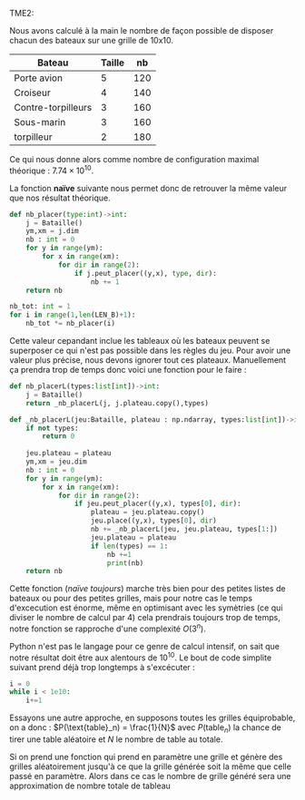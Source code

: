 TME2:

Nous avons calculé à la main le nombre de façon possible de disposer chacun des bateaux sur une grille de 10x10.

Bateau              | Taille    | nb
--------------------|-----------|----
Porte avion         | 5         | 120
Croiseur            | 4         | 140
Contre-torpilleurs  | 3         | 160
Sous-marin          | 3         | 160
torpilleur          | 2         | 180

Ce qui nous donne alors comme nombre de configuration maximal théorique : $7.74 \times 10^{10}$.

La fonction **naïve** suivante nous permet donc de retrouver la même valeur que nos résultat théorique.
```py
def nb_placer(type:int)->int:
    j = Bataille()
    ym,xm = j.dim
    nb : int = 0
    for y in range(ym):
        for x in range(xm):
            for dir in range(2):
                if j.peut_placer((y,x), type, dir):
                    nb += 1
    return nb

nb_tot: int = 1
for i in range(1,len(LEN_B)+1):
    nb_tot *= nb_placer(i)
```

Cette valeur cepandant inclue les tableaux où les bateaux peuvent se superposer ce qui n'est pas possible dans les règles du jeu. Pour avoir une valeur plus précise, nous devons ignorer tout ces plateaux. Manuellement ça prendra trop de temps donc voici une fonction pour le faire :

```py
def nb_placerL(types:list[int])->int:
    j = Bataille()
    return _nb_placerL(j, j.plateau.copy(),types)

def _nb_placerL(jeu:Bataille, plateau : np.ndarray, types:list[int])->int:
    if not types:
        return 0
    
    jeu.plateau = plateau
    ym,xm = jeu.dim
    nb : int = 0
    for y in range(ym):
        for x in range(xm):
            for dir in range(2):
                if jeu.peut_placer((y,x), types[0], dir):
                    plateau = jeu.plateau.copy()
                    jeu.place((y,x), types[0], dir)
                    nb += _nb_placerL(jeu, jeu.plateau, types[1:])
                    jeu.plateau = plateau
                    if len(types) == 1:
                        nb +=1
                        print(nb)
    return nb
```

Cette fonction (*naïve toujours*) marche très bien pour des petites listes de bateaux ou pour des petites grilles, mais pour notre cas le temps d'excecution est énorme, même en optimisant avec les symètries (ce qui diviser le nombre de calcul par 4) cela prendrais toujours trop de temps, notre fonction se rapproche d'une complexité $O(3^n)$.

Python n'est pas le langage pour ce genre de calcul intensif, on sait que notre résultat doit être aux alentours de $10^{10}$. Le bout de code simplite suivant prend déjà trop longtemps à s'excécuter :
```py
i = 0
while i < 1e10:
    i+=1
```

Essayons une autre approche, en supposons toutes les grilles équiprobable, on a donc :
$P(\text{table}_n) = \frac{1}{N}$
avec $P(\text{table}_n)$ la chance de tirer une table aléatoire et $N$ le nombre de table au totale. 

Si on prend une fonction qui prend en paramètre une grille et génère des grilles aléatoirement jusqu'à ce que la grille générée soit la même que celle passé en paramètre. Alors dans ce cas le nombre de grille généré sera une approximation de nombre totale de tableau 
<!-- TODO pas sûr en vrai -->
